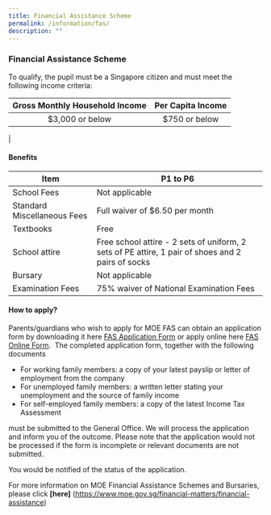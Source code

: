 ```yaml
---
title: Financial Assistance Scheme
permalink: /information/fas/
description: ""
---
```

### **Financial Assistance Scheme**

To qualify, the pupil must be a Singapore citizen and must meet the following income criteria:

| Gross Monthly Household Income | Per Capita Income |
|:---:|:---:|
| $3,000 or below | $750 or below |
|

#### **Benefits**


| Item | P1 to P6 |
| -------- | -------- | 
| School Fees     | Not applicable     |
| Standard Miscellaneous Fees   |  Full waiver of $6.50 per month |
| Textbooks   | Free   |
| School attire  | Free school attire - 2 sets of uniform, 2 sets of PE attire, 1 pair of shoes and 2 pairs of socks |
| Bursary | Not applicable|
| Examination Fees | 75% waiver of National Examination Fees|

#### **How to apply?**

Parents/guardians who wish to apply for MOE FAS can obtain an application form by downloading it here [FAS Application Form](https://go.gov.sg/fasoct2022) or apply online here [FAS Online Form](https://go.gov.sg/fas2023).  The completed application form, together with the following documents

*   For working family members: a copy of your latest payslip or letter of employment from the company
*   For unemployed family members: a written letter stating your unemployment and the source of family income
*   For self-employed family members: a copy of the latest Income Tax Assessment

must be submitted to the General Office. We will process the application and inform you of the outcome. Please note that the application would not be processed if the form is incomplete or relevant documents are not submitted.

You would be notified of the status of the application.

For more information on MOE Financial Assistance Schemes and Bursaries, please click **[here]** (https://www.moe.gov.sg/financial-matters/financial-assistance)